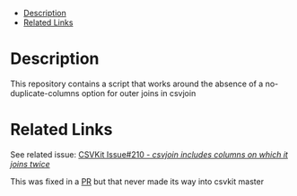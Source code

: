 <!-- vim-markdown-toc GFM -->

* [Description](#description)
* [Related Links](#related-links)

<!-- vim-markdown-toc -->

# Description

This repository contains a script that works around the absence of a no-duplicate-columns option for outer joins in csvjoin

# Related Links

See related issue: [CSVKit Issue#210 - _csvjoin includes columns on which it joins twice_](https://github.com/wireservice/csvkit/issues/210)

This was fixed in a [PR](https://github.com/wireservice/csvkit/pull/385 ) but that never made its way into csvkit master
